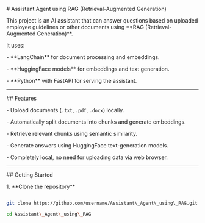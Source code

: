 \# Assistant Agent using RAG (Retrieval-Augmented Generation)



This project is an AI assistant that can answer questions based on uploaded employee guidelines or other documents using \*\*RAG (Retrieval-Augmented Generation)\*\*.



It uses:

\- \*\*LangChain\*\* for document processing and embeddings.

\- \*\*HuggingFace models\*\* for embeddings and text generation.

\- \*\*Python\*\* with FastAPI for serving the assistant.



---



\## Features



\- Upload documents (`.txt`, `.pdf`, `.docx`) locally.

\- Automatically split documents into chunks and generate embeddings.

\- Retrieve relevant chunks using semantic similarity.

\- Generate answers using HuggingFace text-generation models.

\- Completely local, no need for uploading data via web browser.



---



\## Getting Started



1\. \*\*Clone the repository\*\*



```bash

git clone https://github.com/username/Assistant\_Agent\_using\_RAG.git

cd Assistant\_Agent\_using\_RAG



